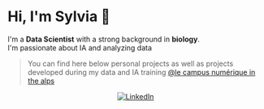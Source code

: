 # Hi, I'm Sylvia 👋

I'm a **Data Scientist** with a strong background in **biology**. <br>
I'm passionate about IA and analyzing data
> You can find here below personal projects as well as projects developed during my data and IA training [@le campus numérique in the alps](https://le-campus-numerique.fr/)


<div align="center">
  
[![LinkedIn](https://img.shields.io/badge/LinkedIn--Sylvia_Lehmann-0077B5?style=flat-square&logo=linkedin&logoColor=white)](https://www.linkedin.com/in/sylvia-lehmann/)

</div>
